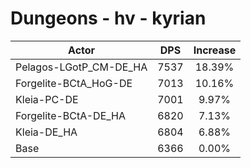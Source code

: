 # Dungeons - hv - kyrian
| Actor | DPS | Increase |
|---|:---:|:---:|
|Pelagos-LGotP_CM-DE_HA|7537|18.39%|
|Forgelite-BCtA_HoG-DE|7013|10.16%|
|Kleia-PC-DE|7001|9.97%|
|Forgelite-BCtA-DE_HA|6820|7.13%|
|Kleia-DE_HA|6804|6.88%|
|Base|6366|0.00%|
